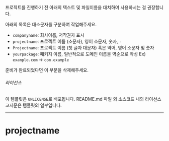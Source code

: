 프로젝트를 진행하기 전 아래의 텍스트 및 파일이름을 대치하여 사용하시는 걸 권장합니다.

아래의 목록은 대소문자를 구분하여 작업해주세요.

* `companyname`: 회사이름, 저작권자 표시
* `projectname`: 프로젝트 이름 (소문자), 영어 소문자, 숫자, `-`
* `Projectname`: 프로젝트 이름 (첫 글자 대문자) 혹은 약어, 영어 소문자 및 숫자
* `yourpackage`: 패키지 이름, 일반적으로 도메인 이름을 역순으로 작성 Ex) `example.com` -> `com.example`

준비가 완료되었다면 이 부분을 삭제해주세요.

###### 라이선스

이 템플릿은 `UNLICENSE`로 배포됩니다. README.md 파일 외 소스코드 내의 라이선스 고지문은 템플릿의 일부입니다.

---

# projectname
